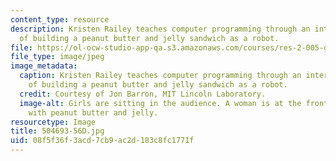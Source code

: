 ```yaml
---
content_type: resource
description: Kristen Railey teaches computer programming through an interactive exercise
  of building a peanut butter and jelly sandwich as a robot.
file: https://ol-ocw-studio-app-qa.s3.amazonaws.com/courses/res-2-005-girls-who-build-make-your-own-wearables-workshop-spring-2015/08f5f36f3acd7cb9ac2d183c8fc1771f_504693-56D.jpg
file_type: image/jpeg
image_metadata:
  caption: Kristen Railey teaches computer programming through an interactive exercise
    of building a peanut butter and jelly sandwich as a robot.
  credit: Courtesy of Jon Barron, MIT Lincoln Laboratory.
  image-alt: Girls are sitting in the audience. A woman is at the front of the room
    with peanut butter and jelly.
resourcetype: Image
title: 504693-56D.jpg
uid: 08f5f36f-3acd-7cb9-ac2d-183c8fc1771f
---
```

